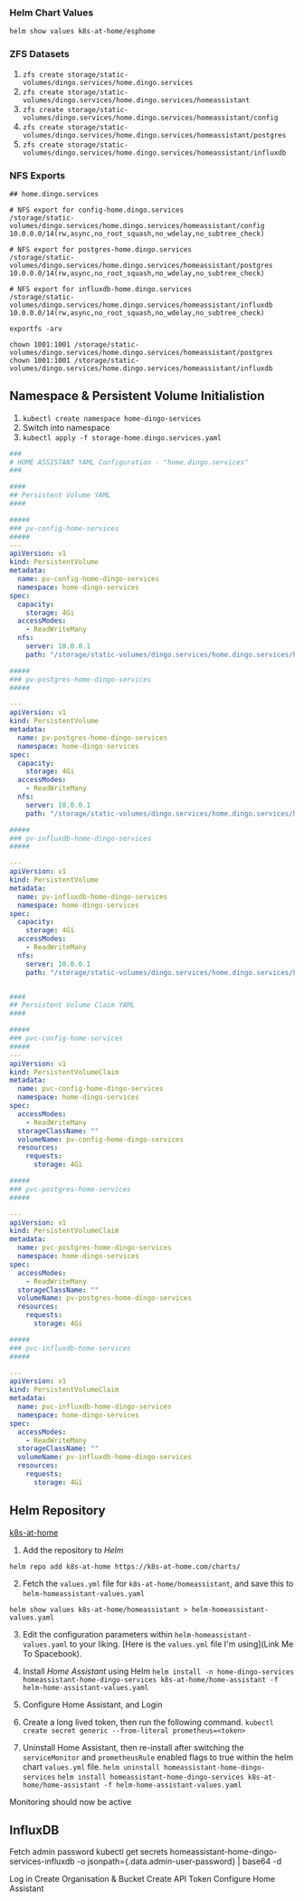 ### Helm Chart Values

`helm show values k8s-at-home/esphome`

### ZFS Datasets

1. `zfs create storage/static-volumes/dingo.services/home.dingo.services`
2. `zfs create storage/static-volumes/dingo.services/home.dingo.services/homeassistant`
3. `zfs create storage/static-volumes/dingo.services/home.dingo.services/homeassistant/config`
5. `zfs create storage/static-volumes/dingo.services/home.dingo.services/homeassistant/postgres`
4. `zfs create storage/static-volumes/dingo.services/home.dingo.services/homeassistant/influxdb`

### NFS Exports

```
## home.dingo.services

# NFS export for config-home.dingo.services
/storage/static-volumes/dingo.services/home.dingo.services/homeassistant/config 10.0.0.0/14(rw,async,no_root_squash,no_wdelay,no_subtree_check)

# NFS export for postgres-home.dingo.services
/storage/static-volumes/dingo.services/home.dingo.services/homeassistant/postgres 10.0.0.0/14(rw,async,no_root_squash,no_wdelay,no_subtree_check)

# NFS export for influxdb-home.dingo.services
/storage/static-volumes/dingo.services/home.dingo.services/homeassistant/influxdb 10.0.0.0/14(rw,async,no_root_squash,no_wdelay,no_subtree_check)
```

`exportfs -arv`

`chown 1001:1001 /storage/static-volumes/dingo.services/home.dingo.services/homeassistant/postgres`
`chown 1001:1001 /storage/static-volumes/dingo.services/home.dingo.services/homeassistant/influxdb`

## Namespace & Persistent Volume Initialistion

1. `kubectl create namespace home-dingo-services`
2. Switch into namespace
3. `kubectl apply -f storage-home.dingo.services.yaml`

```yaml
###
# HOME ASSISTANT YAML Configuration - "home.dingo.services"
###

####
## Persistent Volume YAML
####

#####
### pv-config-home-services
#####
---
apiVersion: v1
kind: PersistentVolume
metadata:
  name: pv-config-home-dingo-services
  namespace: home-dingo-services
spec:
  capacity:
    storage: 4Gi
  accessModes:
    - ReadWriteMany
  nfs:
    server: 10.0.0.1
    path: "/storage/static-volumes/dingo.services/home.dingo.services/homeassistant/config"

#####
### pv-postgres-home-dingo-services
#####

---
apiVersion: v1
kind: PersistentVolume
metadata:
  name: pv-postgres-home-dingo-services
  namespace: home-dingo-services
spec:
  capacity:
    storage: 4Gi
  accessModes:
    - ReadWriteMany
  nfs:
    server: 10.0.0.1
    path: "/storage/static-volumes/dingo.services/home.dingo.services/homeassistant/postgres"

#####
### pv-influxdb-home-dingo-services
#####

---
apiVersion: v1
kind: PersistentVolume
metadata:
  name: pv-influxdb-home-dingo-services
  namespace: home-dingo-services
spec:
  capacity:
    storage: 4Gi
  accessModes:
    - ReadWriteMany
  nfs:
    server: 10.0.0.1
    path: "/storage/static-volumes/dingo.services/home.dingo.services/homeassistant/influxdb"


####
## Persistent Volume Claim YAML
####

#####
### pvc-config-home-services
#####
---
apiVersion: v1
kind: PersistentVolumeClaim
metadata:
  name: pvc-config-home-dingo-services
  namespace: home-dingo-services
spec:
  accessModes:
    - ReadWriteMany
  storageClassName: ""
  volumeName: pv-config-home-dingo-services
  resources:
    requests:
      storage: 4Gi

#####
### pvc-postgres-home-services
#####

---
apiVersion: v1
kind: PersistentVolumeClaim
metadata:
  name: pvc-postgres-home-dingo-services
  namespace: home-dingo-services
spec:
  accessModes:
    - ReadWriteMany
  storageClassName: ""
  volumeName: pv-postgres-home-dingo-services
  resources:
    requests:
      storage: 4Gi

#####
### pvc-influxdb-home-services
#####

---
apiVersion: v1
kind: PersistentVolumeClaim
metadata:
  name: pvc-influxdb-home-dingo-services
  namespace: home-dingo-services
spec:
  accessModes:
    - ReadWriteMany
  storageClassName: ""
  volumeName: pv-influxdb-home-dingo-services
  resources:
    requests:
      storage: 4Gi
```

## Helm Repository

[k8s-at-home](https://docs.k8s-at-home.com/)

1. Add the repository to *Helm*
```
helm repo add k8s-at-home https://k8s-at-home.com/charts/
```

2. Fetch the `values.yml` file for `k8s-at-home/homeassistant`, and save this to `helm-homeassistant-values.yaml`
```
helm show values k8s-at-home/homeassistant > helm-homeassistant-values.yaml
```

3. Edit the configuration parameters within `helm-homeassistant-values.yaml` to your liking. [Here is the `values.yml` file I'm using](Link Me To Spacebook).

4. Install *Home Assistant* using Helm
   `helm install -n home-dingo-services homeassistant-home-dingo-services k8s-at-home/home-assistant -f helm-home-assistant-values.yaml `

5. Configure Home Assistant, and Login
6. Create a long lived token, then run the following command. 
   `kubectl create secret generic --from-literal prometheus=<token>`
7. Uninstall Home Assistant, then re-install after switching the `serviceMonitor` and `prometheusRule` enabled flags to true within the helm chart `values.yml` file. 
   `helm uninstall homeassistant-home-dingo-services`
   `helm install homeassistant-home-dingo-services k8s-at-home/home-assistant -f helm-home-assistant-values.yaml` 

Monitoring should now be active 

## InfluxDB
Fetch admin password
kubectl get secrets homeassistant-home-dingo-services-influxdb -o jsonpath={.data.admin-user-password} | base64 -d

Log in
Create Organisation & Bucket
Create API Token 
Configure Home Assistant


